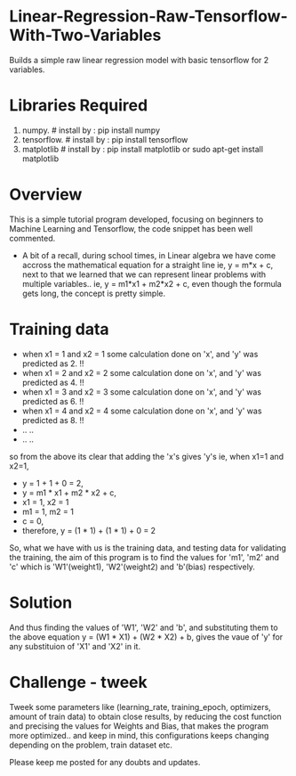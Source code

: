 # Linear-Regression-Raw-Tensorflow-With-Two-Variables

Builds a simple raw linear regression model with basic tensorflow for 2 variables.

# Libraries Required

1. numpy.      # install by : pip install numpy
2. tensorflow. # install by : pip install tensorflow
3. matplotlib  # install by : pip install matplotlib or sudo apt-get install matplotlib

# Overview

This is a simple tutorial program developed, focusing on beginners to Machine Learning and Tensorflow, the code snippet has been well commented.
- A bit of a recall, during school times, in Linear algebra we have come accross the mathematical equation for a straight line ie, y = m\*x + c, next to that we learned that we can represent linear problems with multiple variables.. ie, y = m1\*x1 + m2\*x2 + c, even though the formula gets long, the concept is pretty simple.


# Training data

- when x1 = 1 and x2 = 1 some calculation done on 'x', and 'y' was predicted as 2. !!
- when x1 = 2 and x2 = 2 some calculation done on 'x', and 'y' was predicted as 4. !!
- when x1 = 3 and x2 = 3 some calculation done on 'x', and 'y' was predicted as 6. !!
- when x1 = 4 and x2 = 4 some calculation done on 'x', and 'y' was predicted as 8. !!
- .. ..
- .. ..

so from the above its clear that adding the 'x's gives 'y's ie,
when x1=1 and x2=1,
-  y = 1 + 1 + 0 = 2,
-  y = m1 * x1 + m2 * x2 + c,
-  x1 = 1, x2 = 1
-  m1 = 1, m2 = 1
-  c = 0,
-  therefore, y = (1 * 1) + (1 * 1) + 0 = 2

So, what we have with us is the training data, and testing data for validating the training, the aim of this program is to find the values for 'm1', 'm2' and 'c' which is 'W1'(weight1), 'W2'(weight2) and 'b'(bias) respectively.

# Solution

And thus finding the values of 'W1', 'W2' and 'b', and substituting them to the above equation y = (W1 * X1) + (W2 * X2) + b, gives the vaue of 'y' for any substituion of 'X1' and 'X2' in it.

# Challenge - tweek

Tweek some parameters like (learning_rate, training_epoch, optimizers, amount of train data) to obtain close results, by reducing the cost function and precising the values for Weights and Bias, that makes the program more optimized.. and keep in mind, this configurations keeps changing depending on the problem, train dataset etc.

Please keep me posted for any doubts and updates.
